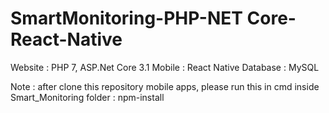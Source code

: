 # SmartMonitoring-PHP-NET Core-React-Native
Website : PHP 7, ASP.Net Core 3.1
Mobile : React Native
Database : MySQL

Note : 
after clone this repository mobile apps, please run this in cmd inside Smart_Monitoring folder :
npm-install 
